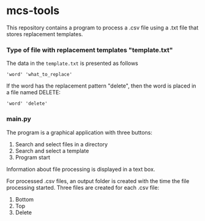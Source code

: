 # mcs-tools

This repository contains a program to process a .csv file using a .txt file that stores replacement templates.

### Type of file with replacement templates "template.txt"

The data in the `template.txt` is presented as follows

``` 
'word' 'what_to_replace'
```

If the word has the replacement pattern "delete", then the word is placed in a file named DELETE:
``` 
'word' 'delete'
```

### main.py

The program is a graphical application with three buttons:
1. Search and select files in a directory
2. Search and select a template
3. Program start

Information about file processing is displayed in a text box.

For processed .csv files, an output folder is created with the time the file processing started. Three files are created for each .csv file:
1. Bottom
2. Top
3. Delete

